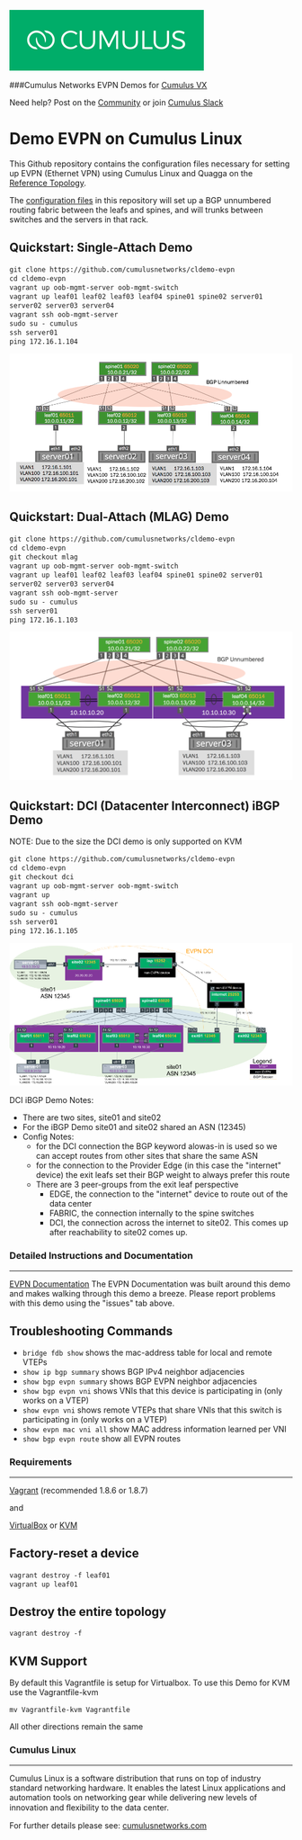 ![Cumulus icon](cumulus-logo.png)

###Cumulus Networks EVPN Demos for [Cumulus VX](https://cumulusnetworks.com/products/cumulus-vx/)

Need help?  Post on the [Community](https://getsatisfaction.cumulusnetworks.com/cumulus) or join [Cumulus Slack](https://slack.cumulusnetworks.com/)


Demo EVPN on Cumulus Linux
========================
This Github repository contains the configuration files necessary for setting up EVPN (Ethernet VPN) using Cumulus Linux and Quagga on the [Reference Topology](http://github.com/cumulusnetworks/cldemo-vagrant).

The [configuration files](config/) in this repository will set up a BGP unnumbered routing fabric between the leafs and spines, and will trunks between switches and the servers in that rack.


Quickstart: Single-Attach Demo
------------------------
    git clone https://github.com/cumulusnetworks/cldemo-evpn
    cd cldemo-evpn
    vagrant up oob-mgmt-server oob-mgmt-switch
    vagrant up leaf01 leaf02 leaf03 leaf04 spine01 spine02 server01 server02 server03 server04
    vagrant ssh oob-mgmt-server
    sudo su - cumulus
    ssh server01
    ping 172.16.1.104

![Topology](evpn.png)

Quickstart: Dual-Attach (MLAG) Demo
------------------------
    git clone https://github.com/cumulusnetworks/cldemo-evpn
    cd cldemo-evpn
    git checkout mlag
    vagrant up oob-mgmt-server oob-mgmt-switch
    vagrant up leaf01 leaf02 leaf03 leaf04 spine01 spine02 server01 server02 server03 server04
    vagrant ssh oob-mgmt-server
    sudo su - cumulus
    ssh server01
    ping 172.16.1.103

![Topology](mlag.png)

Quickstart: DCI (Datacenter Interconnect) iBGP Demo
------------------------
NOTE: Due to the size the DCI demo is only supported on KVM

    git clone https://github.com/cumulusnetworks/cldemo-evpn
    cd cldemo-evpn
    git checkout dci
    vagrant up oob-mgmt-server oob-mgmt-switch
    vagrant up
    vagrant ssh oob-mgmt-server
    sudo su - cumulus
    ssh server01
    ping 172.16.1.105

![Topology](dci.png)

DCI iBGP Demo Notes:

* There are two sites, site01 and site02
* For the iBGP Demo site01 and site02 shared an ASN (12345)
* Config Notes:
  * for the DCI connection the BGP keyword alowas-in is used so we can accept routes from other sites that share the same ASN
  * for the connection to the Provider Edge (in this case the "internet" device) the exit leafs set their BGP weight to always prefer this route
  * There are 3 peer-groups from the exit leaf perspective
    * EDGE, the connection to the "internet" device to route out of the data center
    * FABRIC, the connection internally to the spine switches
    * DCI, the connection across the internet to site02.  This comes up after reachability to site02 comes up.

### Detailed Instructions and Documentation
---------------------------------------
[EVPN Documentation](https://docs.cumulusnetworks.com/display/DOCS/Ethernet+Virtual+Private+Network+-+EVPN)
The EVPN Documentation was built around this demo and makes walking through this demo a breeze.  Please report problems with this demo using the "issues" tab above.

## Troubleshooting Commands

 * `bridge fdb show` shows the mac-address table for local and remote VTEPs
 * `show ip bgp summary` shows BGP IPv4 neighbor adjacencies
 * `show bgp evpn summary` shows BGP EVPN neighbor adjacencies
 * `show bgp evpn vni` shows VNIs that this device is participating in (only works on a VTEP)
 * `show evpn vni` shows remote VTEPs that share VNIs that this switch is participating in (only works on a VTEP)
 * `show evpn mac vni all` show MAC address information learned per VNI
 * `show bgp evpn route` show all EVPN routes


### Requirements
----------------------
[Vagrant](https://www.vagrantup.com/) (recommended 1.8.6 or 1.8.7)

and

[VirtualBox](https://www.virtualbox.org/wiki/Downloads) or [KVM](http://www.linux-kvm.org/page/Downloads)

Factory-reset a device
----------------------
    vagrant destroy -f leaf01
    vagrant up leaf01

Destroy the entire topology
---------------------------
    vagrant destroy -f

KVM Support
---------------------------
By default this Vagrantfile is setup for Virtualbox.  To use this Demo for KVM use the Vagrantfile-kvm

    mv Vagrantfile-kvm Vagrantfile

All other directions remain the same


### Cumulus Linux
---------------------------------------
Cumulus Linux is a software distribution that runs on top of industry standard networking hardware. It enables the latest Linux applications and automation tools on networking gear while delivering new levels of innovation and ﬂexibility to the data center.

For further details please see: [cumulusnetworks.com](http://www.cumulusnetworks.com)
